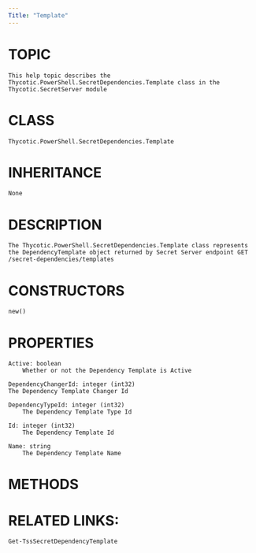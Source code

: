 ```yaml
---
Title: "Template"
---
```


# TOPIC
    This help topic describes the Thycotic.PowerShell.SecretDependencies.Template class in the Thycotic.SecretServer module

# CLASS
    Thycotic.PowerShell.SecretDependencies.Template

# INHERITANCE
    None

# DESCRIPTION
    The Thycotic.PowerShell.SecretDependencies.Template class represents the DependencyTemplate object returned by Secret Server endpoint GET /secret-dependencies/templates

# CONSTRUCTORS
    new()

# PROPERTIES
    Active: boolean
        Whether or not the Dependency Template is Active

    DependencyChangerId: integer (int32)
    The Dependency Template Changer Id

    DependencyTypeId: integer (int32)
        The Dependency Template Type Id

    Id: integer (int32)
        The Dependency Template Id

    Name: string
        The Dependency Template Name

# METHODS

# RELATED LINKS:
    Get-TssSecretDependencyTemplate